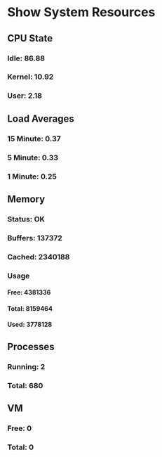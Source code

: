 
# Show System Resources
## CPU State
### Idle: 86.88
### Kernel: 10.92
### User: 2.18
## Load Averages
### 15 Minute: 0.37
### 5 Minute: 0.33
### 1 Minute: 0.25
## Memory
### Status: OK
### Buffers: 137372
### Cached: 2340188
### Usage
#### Free: 4381336
#### Total: 8159464
#### Used: 3778128
## Processes
### Running: 2
### Total: 680
## VM
### Free: 0
### Total: 0